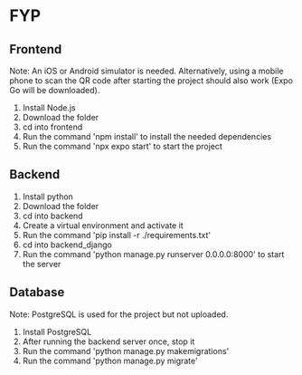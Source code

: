 # FYP

## Frontend
Note: An iOS or Android simulator is needed. Alternatively, using a mobile phone to scan the QR code after starting the project should also work (Expo Go will be downloaded).

1. Install Node.js
2. Download the folder
3. cd into frontend
4. Run the command 'npm install' to install the needed dependencies
5. Run the command 'npx expo start' to start the project

## Backend

1. Install python
2. Download the folder
3. cd into backend
4. Create a virtual environment and activate it
5. Run the command 'pip install -r ./requirements.txt'
6. cd into backend_django
7. Run the command 'python manage.py runserver 0.0.0.0:8000' to start the server

## Database
Note: PostgreSQL is used for the project but not uploaded.

1. Install PostgreSQL
2. After running the backend server once, stop it
3. Run the command 'python manage.py makemigrations'
4. Run the command 'python manage.py migrate'
